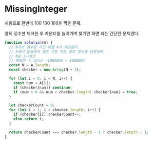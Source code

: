 # MissingInteger

처음으로 한번에 100 100 100을 찍은 문제.

양의 정수만 체크한 후
카운터를 늘려가며 찾기만 하면 되는 간단한 문제였다.

```javascript
function solution(A) {
  // N개의 정수를 가진 배열 A가 제공된다.
  // A에서 발생하지 않은 가장 작은 양의 정수를 반환하라
  // N은 1~10만
  // 배열의 각 요소는 -1000000 ~ 1000000
  const N = A.length;
  const checker = new Array(N + 1);

  for (let i = 0; i < N; i++) {
    const num = A[i];
    if (checker[num]) continue;
    if (num > 0 && num < checker.length) checker[num] = true;
  }

  let checkerCount = 0;
  for (let i = 1; i < checker.length; i++) {
    if (checker[i]) checkerCount++;
    else return i;
  }

  return checkerCount === checker.length - 1 ? checker.length : 1;
}
```
